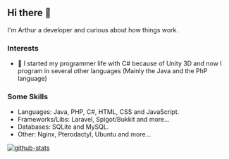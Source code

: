 ## Hi there 👋

I'm Arthur a developer and curious about how things work.

### Interests

- 💬 I started my programmer life with C# because of Unity 3D and now I program in several other languages (Mainly the Java and the PhP language)

### Some Skills

* Languages: Java, PHP, C#, HTML, CSS and JavaScript.
* Frameworks/Libs: Laravel, Spigot/Bukkit and more...
* Databases: SQLite and MySQL.
* Other: Nginx, Pterodactyl, Ubuntu and more...

[![github-stats]](https://github.com/TakuiasH)

<!-- Config -->

[github-stats]: https://github-readme-stats.vercel.app/api?username=TakuiasH
[github]: https://github.com/TakuiasH
